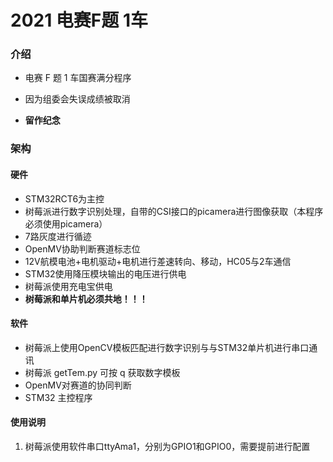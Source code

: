 # 2021 电赛F题 1车

### 介绍
- 电赛 F 题 1 车国赛满分程序

- 因为组委会失误成绩被取消

- **留作纪念**

### 架构

#### 硬件

- STM32RCT6为主控
- 树莓派进行数字识别处理，自带的CSI接口的picamera进行图像获取（本程序必须使用picamera）
- 7路灰度进行循迹
- OpenMV协助判断赛道标志位
- 12V航模电池+电机驱动+电机进行差速转向、移动，HC05与2车通信
- STM32使用降压模块输出的电压进行供电
- 树莓派使用充电宝供电
- **树莓派和单片机必须共地！！！**

#### 软件

- 树莓派上使用OpenCV模板匹配进行数字识别与与STM32单片机进行串口通讯
- 树莓派 getTem.py 可按 q 获取数字模板
- OpenMV对赛道的协同判断
- STM32 主控程序	

#### 使用说明

1.  树莓派使用软件串口ttyAma1，分别为GPIO1和GPIO0，需要提前进行配置
